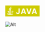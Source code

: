 ![img  width="40px"](./src/view/assets/images/java.png)

![Alt](https://repobeats.axiom.co/api/embed/fc6425a6650ca55367caeed582475374ff539593.svg "Repobeats analytics image")

